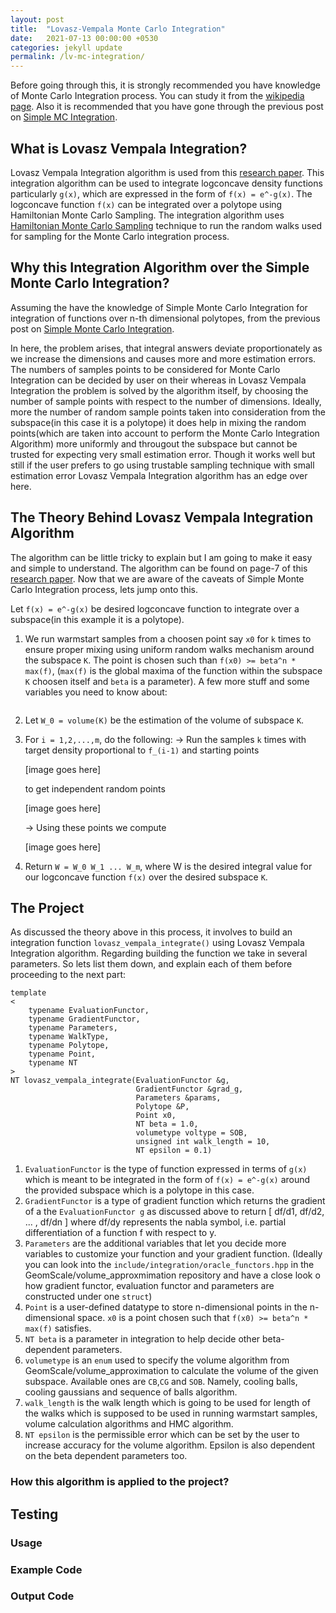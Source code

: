 ```yaml
---
layout: post
title:  "Lovasz-Vempala Monte Carlo Integration"
date:   2021-07-13 00:00:00 +0530
categories: jekyll update
permalink: /lv-mc-integration/
---
```


Before going through this, it is strongly recommended you have knowledge of Monte Carlo Integration process. You can study it from the [wikipedia page](https://en.wikipedia.org/wiki/Monte_Carlo_integration#Overview). Also it is recommended that you have gone through the previous post on [Simple MC Integration](/simple-mc-integration/).

## What is Lovasz Vempala Integration?
Lovasz Vempala Integration algorithm is used from this [research paper](https://www.cc.gatech.edu/~vempala/acg/www/www/papers/integration.pdf). This integration algorithm can be used to integrate logconcave density functions particularly ```g(x)```, which are expressed in the form of ```f(x) = e^-g(x)```. The logconcave function ```f(x)``` can be integrated over a polytope using Hamiltonian Monte Carlo Sampling. The integration algorithm uses [Hamiltonian Monte Carlo Sampling]() technique to run the random walks used for sampling for the Monte Carlo integration process.

## Why this Integration Algorithm over the Simple Monte Carlo Integration?
Assuming the have the knowledge of Simple Monte Carlo Integration for integration of functions over n-th dimensional polytopes, from the previous post on [Simple Monte Carlo Integration](/simple-mc-integration/).

In here, the problem arises, that integral answers deviate proportionately as we increase the dimensions and causes more and more estimation errors. The numbers of samples points to be considered for Monte Carlo Integration can be decided by user on their whereas in Lovasz Vempala Integration the problem is solved by the algorithm itself, by choosing the number of sample points with respect to the number of dimensions. Ideally, more the number of random sample points taken into consideration from the subspace(in this case it is a polytope) it does help in mixing the random points(which are taken into account to perform the Monte Carlo Integration Algorithm) more uniformly and througout the subspace but cannot be trusted for expecting very small estimation error. Though it works well but still if the user prefers to go using trustable sampling technique with small estimation error Lovasz Vempala Integration algorithm has an edge over here.

## The Theory Behind Lovasz Vempala Integration Algorithm
The algorithm can be little tricky to explain but I am going to make it easy and simple to understand. The algorithm can be found on page-7 of this [research paper](https://www.cc.gatech.edu/~vempala/acg/www/www/papers/integration.pdf). Now that we are aware of the caveats of Simple Monte Carlo Integration process, lets jump onto this.

Let ```f(x) = e^-g(x)``` be desired logconcave function to integrate over a subspace(in this example it is a polytope).

1. We run warmstart samples from a choosen point say ```x0``` for `k` times to ensure proper mixing using uniform random walks mechanism around the subspace `K`. The point is chosen such than ```f(x0) >= beta^n * max(f)```, (```max(f)``` is the global maxima of the function within the subspace `K` choosen itself and `beta` is a parameter). A few more stuff and some variables you need to know about:

```
```

2. Let ```W_0 = volume(K)``` be the estimation of the volume of subspace `K`.

3. For ```i = 1,2,...,m```, do the following:
    -> Run the samples `k` times with target density proportional to ```f_(i-1)``` and starting points

    [image goes here]

    to get independent random points

    [image goes here]    

    -> Using these points we compute

    [image goes here]

4. Return ```W = W_0 W_1 ... W_m```, where W is the desired integral value for our logconcave function ```f(x)``` over the desired subspace `K`.

## The Project
As discussed the theory above in this process, it involves to build an integration function ```lovasz_vempala_integrate()``` using Lovasz Vempala Integration algorithm. Regarding building the function we take in several parameters. So lets list them down, and explain each of them before proceeding to the next part:

```
template
<
	typename EvaluationFunctor,
	typename GradientFunctor,
	typename Parameters,
	typename WalkType,
	typename Polytope,
	typename Point,
	typename NT
>
NT lovasz_vempala_integrate(EvaluationFunctor &g,
							GradientFunctor &grad_g,
							Parameters &params,
							Polytope &P,
							Point x0,
							NT beta = 1.0,
							volumetype voltype = SOB,
							unsigned int walk_length = 10,
							NT epsilon = 0.1)
```


1. `EvaluationFunctor` is the type of function expressed in terms of `g(x)` which is meant to be integrated in the form of `f(x) = e^-g(x)` around the provided subspace which is a polytope in this case.
2. `GradientFunctor` is a type of gradient function which returns the gradient of a the `EvaluationFunctor g` as discussed above to return [ df/d1, df/d2, ... , df/dn ] where df/dy represents the nabla symbol, i.e. partial differentiation of a function f with respect to y.
3. `Parameters` are the additional variables that let you decide more variables to customize your function and your gradient function. (Ideally you can look into the `include/integration/oracle_functors.hpp` in the GeomScale/volume_approxmimation repository and have a close look o how gradient functor, evaluation functor and parameters are constructed under one `struct`)
4. `Point` is a user-defined datatype to store n-dimensional points in the n-dimensional space. `x0` is a point chosen such that ```f(x0) >= beta^n * max(f)``` satisfies.
5. `NT beta` is a parameter in integration to help decide other beta-dependent parameters.
6. `volumetype` is an `enum` used to specify the volume algorithm from GeomScale/volume_approximation to calculate the volume of the given subspace. Available ones are `CB`,`CG` and `SOB`. Namely, cooling balls, cooling gaussians and sequence of balls algorithm.
7. `walk_length` is the walk length which is going to be used for length of the walks which is supposed to be used in running warmstart samples, volume calculation algorithms and HMC algorithm.
8. `NT epsilon` is the permissible error which can be set by the user to increase accuracy for the volume algorithm. Epsilon is also dependent on the beta dependent parameters too.

### How this algorithm is applied to the project?


## Testing 

### Usage

### Example Code

### Output Code
